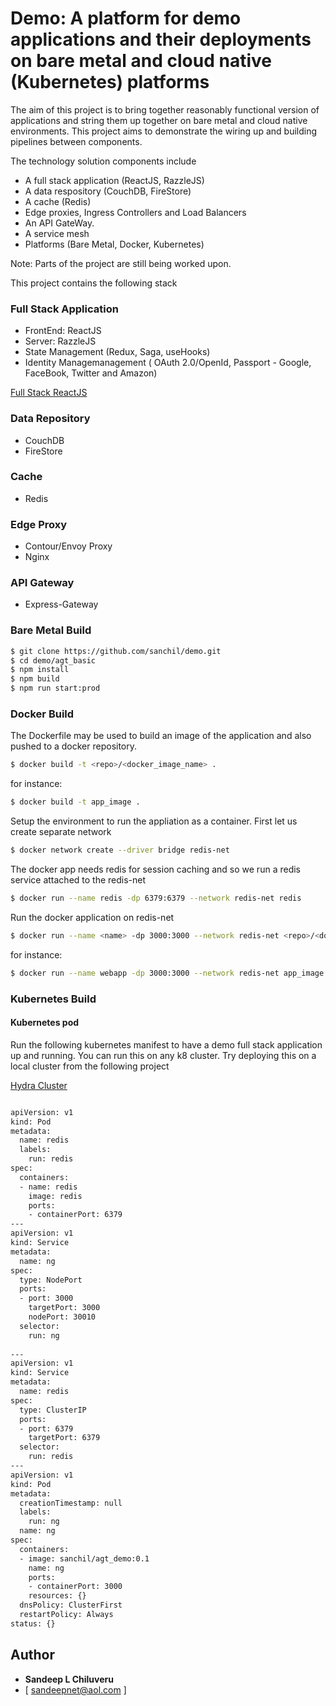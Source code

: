 # Demo: A platform for demo applications and their deployments on bare metal and cloud native (Kubernetes) platforms

The aim of this project is to bring together reasonably functional version of applications and string them up together on bare metal and cloud native environments. This project aims to demonstrate the wiring up and building pipelines between components.

The technology solution components include

- A full stack application (ReactJS, RazzleJS)
- A data respository (CouchDB, FireStore)
- A cache (Redis)
- Edge proxies, Ingress Controllers and Load Balancers
- An API GateWay.
- A service mesh
- Platforms (Bare Metal, Docker, Kubernetes)

Note: Parts of the project are still being worked upon. 


This project contains the following stack

### Full Stack Application
- FrontEnd: ReactJS
- Server: RazzleJS
- State Management (Redux, Saga, useHooks)
- Identity Managemanagement ( OAuth 2.0/OpenId, Passport - Google, FaceBook, Twitter and Amazon)

[Full Stack ReactJS](https://github.com/sanchil/hydra_cluster)

### Data Repository
- CouchDB
- FireStore

### Cache
- Redis

### Edge Proxy
- Contour/Envoy Proxy
- Nginx

### API Gateway
- Express-Gateway




### Bare Metal Build
```sh
$ git clone https://github.com/sanchil/demo.git
$ cd demo/agt_basic
$ npm install
$ npm build
$ npm run start:prod
```
### Docker Build

The Dockerfile may be used to build an image of the application and also pushed to a docker repository.

```sh
$ docker build -t <repo>/<docker_image_name> .
```

for instance:

```sh
$ docker build -t app_image .
```


Setup the environment to run the appliation as a container. First let us create separate network


```sh
$ docker network create --driver bridge redis-net
```
The docker app needs redis for session caching and so we run a redis service attached to the redis-net

```sh
$ docker run --name redis -dp 6379:6379 --network redis-net redis
```

Run the docker application on redis-net

```sh
$ docker run --name <name> -dp 3000:3000 --network redis-net <repo>/<docker_image_name>
```
for instance:

```sh
$ docker run --name webapp -dp 3000:3000 --network redis-net app_image
```


### Kubernetes Build


#### Kubernetes pod


Run the following kubernetes manifest to have a demo full stack application up and running. You can run this on any k8 cluster. Try deploying this on a local cluster from the following project

[Hydra Cluster](https://github.com/sanchil/hydra_cluster)

```sh

apiVersion: v1
kind: Pod
metadata:
  name: redis
  labels:
    run: redis
spec:
  containers:
  - name: redis
    image: redis
    ports:
    - containerPort: 6379
---
apiVersion: v1
kind: Service
metadata:
  name: ng
spec:
  type: NodePort
  ports:
  - port: 3000
    targetPort: 3000
    nodePort: 30010
  selector:
    run: ng
 
---
apiVersion: v1
kind: Service
metadata:
  name: redis
spec:
  type: ClusterIP
  ports: 
  - port: 6379
    targetPort: 6379
  selector:
    run: redis
---
apiVersion: v1
kind: Pod
metadata:
  creationTimestamp: null
  labels:
    run: ng
  name: ng
spec:
  containers:
  - image: sanchil/agt_demo:0.1
    name: ng
    ports:
    - containerPort: 3000
    resources: {}
  dnsPolicy: ClusterFirst
  restartPolicy: Always
status: {}

```

## Author

* **Sandeep L Chiluveru** 
* [ sandeepnet@aol.com ]
